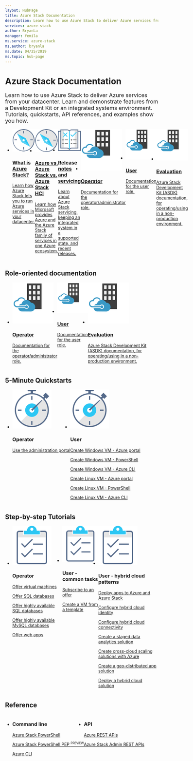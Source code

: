 ```yaml
---
layout: HubPage
title: Azure Stack Documentation
description: Learn how to use Azure Stack to deliver Azure services from your datacenter. Learn and demonstrate features from a Development Kit or an integrated systems environment. Tutorials, quickstarts, API references, and examples show you how to use Azure Stack and the APIs.
services: azure-stack
author: BryanLa
manager: femila
ms.service: azure-stack
ms.author: bryanla
ms.date: 04/25/2019
ms.topic: hub-page
---
```


<div id="main" class="v2">
<h1>Azure Stack Documentation</h1>
<p style="font-size: 1.12rem;margin-bottom: 1rem;">Learn how to use Azure Stack to deliver Azure services from your datacenter. Learn and demonstrate features from a Development Kit or an integrated systems environment. Tutorials, quickstarts, API references, and examples show you how.</p>
<ul class="cardsY panelContent singlePanelContent" style="display:flex!important;">
        <li>
            <a href="/azure-stack/operator/azure-stack-overview">
                <div class="cardSize">
                    <div class="cardPadding">
                        <div class="card">
                            <div class="cardImageOuter">
                                <div class="cardImage">
                                    <img src="media/index/i_overview.svg" alt="" />
                                </div>
                            </div>
                            <div class="cardText">
                                <h3>What is Azure Stack?</h3>
                                <p>Learn how Azure Stack lets you to run Azure services in your datacenter.</p>
                            </div>
                        </div>
                    </div>
                </div>
            </a>
        </li>
        <li>
            <a href="/azure-stack/operator/compare-azure-azure-stack">
                <div class="cardSize">
                    <div class="cardPadding">
                        <div class="card">
                            <div class="cardImageOuter">
                                <div class="cardImage">
                                    <img src="media/index/i_overview.svg" alt="" />
                                </div>
                            </div>
                            <div class="cardText">
                                <h3>Azure vs. Azure Stack vs. Azure Stack HCI</h3>
                                <p>Learn how Microsoft provides Azure and the Azure Stack family of services in one Azure ecosystem.</p>
                            </div>
                        </div>
                    </div>
                </div>
            </a>
        </li>
        <li>
            <a href="/azure-stack/operator/azure-stack-servicing-policy">
                <div class="cardSize">
                    <div class="cardPadding">
                        <div class="card">
                            <div class="cardImageOuter">
                                <div class="cardImage">
                                    <img src="media/index/i_guidelines.svg" alt="" />
                                </div>
                            </div>
                            <div class="cardText">
                                <h3>Release notes and servicing</h3>
                                <p>Learn about Azure Stack servicing, keeping an integrated system in a supported state, and recent releases.</p>
                            </div>
                        </div>
                    </div>
                </div>
            </a>
        </li>
        <li>
            <a href="/azure-stack/operator/">
                <div class="cardSize">
                    <div class="cardPadding">
                        <div class="card">
                            <div class="cardImageOuter">
                                <div class="cardImage">
                                    <img src="media/index/azure-stack.svg" alt="" />
                                </div>
                            </div>
                            <div class="cardText">
                                <h3>Operator</h3>
                                <p>Documentation for the operator/administrator role.
                                </p>
                            </div>
                        </div>
                    </div>
                </div>
            </a>
        </li>
        <li>
            <a href="/azure-stack/user/">
                <div class="cardSize">
                    <div class="cardPadding">
                        <div class="card">
                            <div class="cardImageOuter">
                                <div class="cardImage">
                                    <img src="media/index/azure-stack.svg" alt="" />
                                </div>
                            </div>
                            <div class="cardText">
                                <h3>User</h3>
                                <p>Documentation for the user role.
                                </p>
                            </div>
                        </div>
                    </div>
                </div>
            </a>
        </li>     
        <li>
            <a href="/azure-stack/asdk/">
                <div class="cardSize">
                    <div class="cardPadding">
                        <div class="card">
                            <div class="cardImageOuter">
                                <div class="cardImage">
                                    <img src="media/index/azure-stack.svg" alt="" />
                                </div>
                            </div>
                            <div class="cardText">
                                <h3>Evaluation</h3>
                                <p>Azure Stack Development Kit (ASDK) documentation, for operating/using in a non-production environment.</p>
                            </div>
                        </div>
                    </div>
                </div>
            </a>
        </li>     
</ul>
<h2>Role-oriented documentation</h2>
<ul class="cardsM panelContent singlePanelContent cols cols3" style="display:flex!important;">
    <li>
        <a class="card" href="/azure-stack/operator/" data-linktype="external"><img class="cardImage" alt="" src="media/index/azure-stack.svg" data-linktype="external">
            <div class="cardText">
                <h3>Operator</h3>
                <p>Documentation for the operator/administrator role.</p>
            </div>
        </a>
    </li>
    <li>
        <a class="card" href="/azure-stack/user/" data-linktype="external"><img class="cardImage" alt="" src="media/index/azure-stack.svg" data-linktype="external">
            <div class="cardText">
                <h3>User</h3>
                <p>Documentation for the user role.</p>
            </div>
        </a>
    </li>
    <li>
        <a class="card" href="/azure-stack/asdk/" data-linktype="external"><img class="cardImage" alt="" src="media/index/azure-stack.svg" data-linktype="external">
            <div class="cardText">
                <h3>Evaluation</h3>
                <p>Azure Stack Development Kit (ASDK) documentation, for operating/using in a non-production environment.</p>
            </div>
        </a>
    </li>
</ul>

<h2>5-Minute Quickstarts</h2>
<ul class="cardsF panelContent singlePanelContent cols cols3" style="display:flex!important;">
    <li>
        <div class="cardSize">
            <div class="cardPadding">
                <div class="card">
                    <div class="cardImageOuter">
                        <div class="cardImage">
                            <img src="media/index/i_quick-start.svg" alt="">
                        </div>
                    </div>
                    <div class="cardText">
                        <h3>Operator</h3>
                        <p><a href="/azure-stack/operator/azure-stack-manage-portals">Use the administration portal</a></p>
                    </div>
                </div>
            </div>
        </div>
    </li>
    <li>
        <div class="cardSize">
            <div class="cardPadding">
                <div class="card">
                    <div class="cardImageOuter">
                        <div class="cardImage">
                            <img src="media/index/i_quick-start.svg" alt="">
                        </div>
                    </div>
                    <div class="cardText">
                        <h3>User</h3>
                        <p><a href="/azure-stack/user/azure-stack-quick-windows-portal">Create Windows VM - Azure portal</a></p>
                        <p><a href="/azure-stack/user/azure-stack-quick-create-vm-windows-powershell">Create Windows VM - PowerShell</a></p>
                        <p><a href="/azure-stack/user/azure-stack-quick-create-vm-windows-cli">Create Windows VM - Azure CLI</a></p>
                        <p><a href="/azure-stack/user/azure-stack-quick-linux-portal">Create Linux VM - Azure portal</a></p>
                        <p><a href="/azure-stack/user/azure-stack-quick-create-vm-linux-powershell">Create Linux VM - PowerShell</a></p>
                        <p><a href="/azure-stack/user/azure-stack-quick-create-vm-linux-cli">Create Linux VM - Azure CLI</a></p>
                    </div>
                </div>
            </div>
        </div>
    </li>
</ul>

<h2>Step-by-step Tutorials</h2>
<ul class="cardsF panelContent singlePanelContent cols cols3" style="display:flex!important;">
    <li>
        <div class="cardSize">
            <div class="cardPadding">
                <div class="card">
                    <div class="cardImageOuter">
                        <div class="cardImage">
                            <img src="media/index/i_tasks.svg" alt="">
                        </div>
                    </div>
                    <div class="cardText">
                        <h3>Operator</h3>
                        <p><a href="/azure-stack/operator/azure-stack-tutorial-tenant-vm">Offer virtual machines</a></p>
                        <p><a href="/azure-stack/operator/azure-stack-tutorial-sql-server">Offer SQL databases</a></p>
                        <p><a href="/azure-stack/operator/azure-stack-tutorial-sql">Offer highly available SQL databases</a></p>
                        <p><a href="/azure-stack/operator/azure-stack-tutorial-mysql">Offer highly available MySQL databases</a></p>
                        <p><a href="/azure-stack/operator/azure-stack-tutorial-app-service">Offer web apps</a></p>
                    </div>
                </div>
            </div>
        </div>
    </li>
    <li>
        <div class="cardSize">
            <div class="cardPadding">
                <div class="card">
                    <div class="cardImageOuter">
                        <div class="cardImage">
                            <img src="media/index/i_tasks.svg" alt="">
                        </div>
                    </div>
                    <div class="cardText">
                        <h3>User - common tasks</h3>
                        <p><a href="/azure-stack/user/azure-stack-subscribe-services">Subscribe to an offer</a></p>
                        <p><a href="/azure-stack/user/azure-stack-create-vm-template">Create a VM from a template</a></p>
                    </div>
                </div>
            </div>
        </div>
    </li>    
    <li>
        <div class="cardSize">
            <div class="cardPadding">
                <div class="card">
                    <div class="cardImageOuter">
                        <div class="cardImage">
                            <img src="media/index/i_tasks.svg" alt="">
                        </div>
                    </div>
                    <div class="cardText">
                        <h3>User - hybrid cloud patterns</h3>
                        <p><a href="/azure-stack/user/azure-stack-solution-pipeline">Deploy apps to Azure and Azure Stack</a></p>
                        <p><a href="/azure-stack/user/azure-stack-solution-hybrid-identity">Configure hybrid cloud identity</a></p>
                        <p><a href="/azure-stack/user/azure-stack-solution-hybrid-connectivity">Configure hybrid cloud connectivity</a></p>
                        <p><a href="/azure-stack/user/azure-stack-solution-staged-data-analytics">Create a staged data analytics solution</a></p>
                        <p><a href="/azure-stack/user/azure-stack-solution-cloud-burst">Create cross-cloud scaling solutions with Azure</a></p>
                        <p><a href="/azure-stack/user/azure-stack-solution-geo-distributed">Create a geo-distributed app solution</a></p>
                        <p><a href="/azure-stack/user/azure-stack-solution-hybrid-cloud">Deploy a hybrid cloud solution</a></p>
                    </div>
                </div>
            </div>
        </div>
    </li>        
</ul>

<h2>Reference</h2>
<ul class="cardsF panelContent singlePanelContent" style="display:flex!important;">
    <li>
        <div class="cardSize">
            <div class="cardPadding">
                <div class="card">
                    <div class="cardText">
                        <h3>Command line</h3>
                        <p><a href="/powershell/azure/azure-stack/overview?view=azurestackps-1.2.10">Azure Stack PowerShell</a></p>
                        <p><a href="/azure-stack/"><span>Azure Stack PowerShell PEP&nbsp;<sup style="font-size:70%">PREVIEW</sup></span></a></p>
                        <p><a href="/cli/azure/?view=azure-cli-2017-03-09-profile">Azure CLI</a></p>
                    </div>
                </div>
            </div>
        </div>
    </li>
    <li>
        <div class="cardSize">
            <div class="cardPadding">
                <div class="card">
                    <div class="cardText">
                        <h3>API</h3>
						<p><a href="/rest/api/">Azure REST APIs</a></p>
						<p><a href="/rest/api/azure-stack/">Azure Stack Admin REST APIs</a></p>
                     </div>
                </div>
            </div>
        </div>
    </li>
</ul>
</div>
